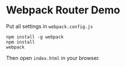 Webpack Router Demo
========================

Put all settings in `webpack.config.js`

```
npm install -g webpack
npm install
webpack
```

Then open `index.html` in your browser.